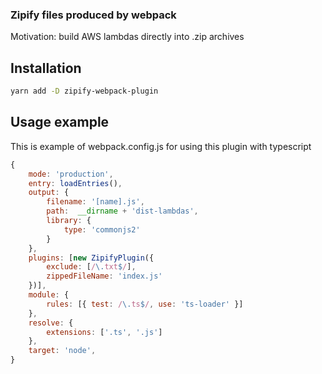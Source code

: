 ### Zipify files produced by webpack
Motivation: build AWS lambdas directly into .zip archives
## Installation
```bash
yarn add -D zipify-webpack-plugin
```
## Usage example
This is example of webpack.config.js for using this plugin with typescript
```js
{
    mode: 'production',
    entry: loadEntries(),
    output: {
        filename: '[name].js',
        path:  __dirname + 'dist-lambdas',
        library: {
            type: 'commonjs2'
        }
    },
    plugins: [new ZipifyPlugin({
        exclude: [/\.txt$/],
        zippedFileName: 'index.js'
    })],
    module: {
        rules: [{ test: /\.ts$/, use: 'ts-loader' }]
    },
    resolve: {
        extensions: ['.ts', '.js']
    },
    target: 'node',
}
```